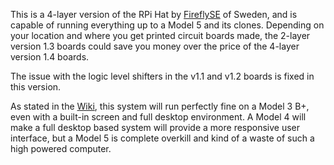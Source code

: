 This is a 4-layer version of the RPi Hat by [FireflySE](https://github.com/FireflySE) of Sweden, and is capable of running everything up to a Model 5 and its clones. Depending on your location and where you get printed circuit boards made, the 2-layer version 1.3 boards could save you money over the price of the 4-layer version 1.4 boards.

The issue with the logic level shifters in the v1.1 and v1.2 boards is fixed in this version.

As stated in the [Wiki](https://github.com/larry-athey/rpi-smart-still/wiki), this system will run perfectly fine on a Model 3 B+, even with a built-in screen and full desktop environment. A Model 4 will make a full desktop based system will provide a more responsive user interface, but a Model 5 is complete overkill and kind of a waste of such a high powered computer.
